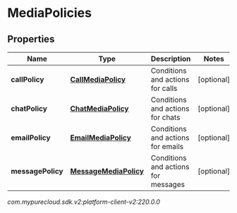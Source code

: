 # MediaPolicies


## Properties

| Name | Type | Description | Notes |
| ------------ | ------------- | ------------- | ------------- |
| **callPolicy** | [**CallMediaPolicy**](CallMediaPolicy) | Conditions and actions for calls |  [optional] |
| **chatPolicy** | [**ChatMediaPolicy**](ChatMediaPolicy) | Conditions and actions for chats |  [optional] |
| **emailPolicy** | [**EmailMediaPolicy**](EmailMediaPolicy) | Conditions and actions for emails |  [optional] |
| **messagePolicy** | [**MessageMediaPolicy**](MessageMediaPolicy) | Conditions and actions for messages |  [optional] |




_com.mypurecloud.sdk.v2:platform-client-v2:220.0.0_

